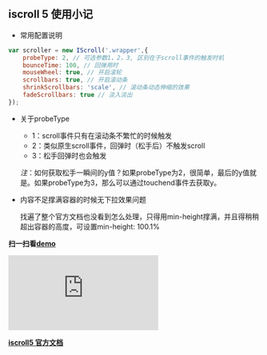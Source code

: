 ## iscroll 5 使用小记

* 常用配置说明

```js
var scroller = new IScroll('.wrapper',{
    probeType: 2, // 可选参数1，2，3, 区别在于scroll事件的触发时机
    bounceTime: 100, // 回弹用时
    mouseWheel: true, // 开启滚轮
    scrollbars: true, // 开启滚动条
    shrinkScrollbars: 'scale', // 滚动条动态伸缩的效果
    fadeScrollbars: true // 淡入淡出
});
```

* 关于probeType

    * 1：scroll事件只有在滚动条不繁忙的时候触发
    * 2：类似原生scroll事件，回弹时（松手后）不触发scroll
    * 3：松手回弹时也会触发

    *注*：如何获取松手一瞬间的y值？如果probeType为2，很简单，最后的y值就是。如果probeType为3，那么可以通过touchend事件去获取y。


* 内容不足撑满容器的时候无下拉效果问题

    找遍了整个官方文档也没看到怎么处理，只得用min-height撑满，并且得稍稍超出容器的高度，可设置min-height: 100.1%

**扫一扫看[demo](http://hingsir.com/demo/iscroll-pull-refresh)**

![二维码](http://qr.liantu.com/api.php?w=256&m=10&bg=f7f7f7&text=http://hingsir.com/demo/iscroll-pull-refresh)

**[iscroll5 官方文档](http://iscrolljs.com/)**
